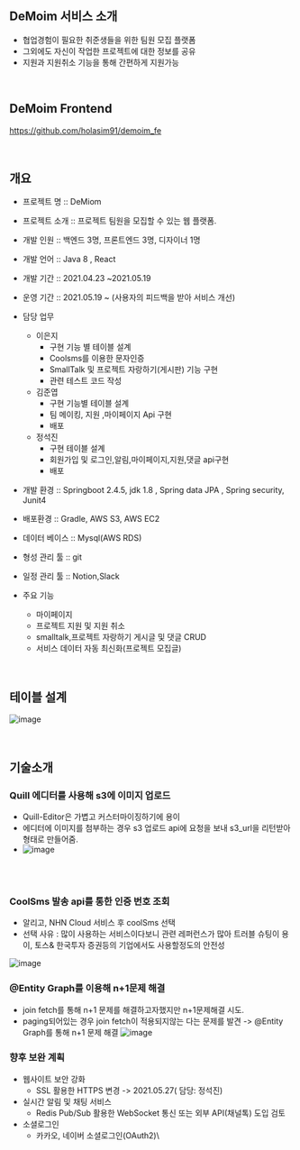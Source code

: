 <br>
<br>

## DeMoim 서비스 소개

- 협업경험이 필요한 취준생들을 위한 팀원 모집 플랫폼
- 그외에도 자신이 작업한 프로젝트에 대한 정보를 공유
- 지원과 지원취소 기능을 통해 간편하게 지원가능

<br>

## DeMoim Frontend 
https://github.com/holasim91/demoim_fe

<br>

## 개요

- 프로젝트 명 :: DeMiom

- 프로젝트 소개 :: 프로젝트 팀원을 모집할 수 있는 웹 플랫폼.

- 개발 인원 :: 백엔드 3명, 프론트엔드 3명, 디자이너 1명

- 개발 언어 ::  Java 8 , React

- 개발 기간 :: 2021.04.23 ~2021.05.19

- 운영 기간 :: 2021.05.19 ~ (사용자의 피드백을 받아 서비스 개선)

- 담당 업무  
  * 이은지
    + 구현 기능 별 테이블 설계
    +  Coolsms를 이용한 문자인증 
    +  SmallTalk 및 프로젝트 자랑하기(게시판) 기능 구현
    +  관련 테스트 코드 작성 
  * 김준엽
    + 구현 기능별 테이블 설계
    + 팀 메이킹, 지원 ,마이페이지 Api 구현
    + 배포
  * 정석진
    + 구현  테이블 설계
    + 회원가입 및 로그인,알림,마이페이지,지원,댓글 api구현
    + 배포

- 개발 환경 :: Springboot 2.4.5, jdk 1.8 , Spring data JPA , Spring security, Junit4

- 배포환경 :: Gradle, AWS S3, AWS EC2

- 데이터 베이스 :: Mysql(AWS RDS)

- 형성 관리 툴 :: git

- 일정 관리 툴 :: Notion,Slack

- 주요 기능 
  * 마이페이지 
  * 프로젝트 지원 및 지원 취소
  * smalltalk,프로젝트 자랑하기 게시글 및 댓글 CRUD
  * 서비스 데이터 자동 최신화(프로젝트 모집글)

<br>

## 테이블 설계 

![image](https://user-images.githubusercontent.com/78028746/119464301-8da69b80-bd7d-11eb-9f0e-b94edf8f95c2.png)


<br>

## 기술소개

### Quill 에디터를 사용해 s3에 이미지 업로드 

* Quill-Editor은 가볍고 커스터마이징하기에 용이
* 에디터에 이미지를 첨부하는 경우 s3 업로드 api에 요청을 보내 s3_url을 리턴받아 <mg src=""/>형태로 만들어줌.
* ![image](https://user-images.githubusercontent.com/78028746/119853471-31917200-bf4b-11eb-9536-e670e32a1cb1.png)

<br>
<br>

### CoolSms 발송 api를 통한 인증 번호 조회
* 알리고, NHN Cloud 서비스 후 coolSms 선택 
* 선택 사유 : 많이 사용하는 서비스이다보니 관련 레퍼런스가 많아 트러블 슈팅이 용이, 토스& 한국투자 증권등의 기업에서도 사용할정도의 안전성
  
![image](https://user-images.githubusercontent.com/78028746/120095121-14cd8800-c15f-11eb-8e3b-f8c71a55099f.png)

### @Entity Graph를 이용해 n+1문제 해결
* join fetch를 통해 n+1 문제를 해결하고자했지만 n+1문제해결 시도.
* paging되어있는 경우 join fetch이 적용되지않는 다는 문제를 발견 -> @Entity Graph를 통해 n+1 문제 해결
![image](https://user-images.githubusercontent.com/78028746/120094693-e5b61700-c15c-11eb-8e3e-3ba2ec694117.png)

### 향후 보완 계획

* 웹사이트 보안 강화
  * SSL 활용한 HTTPS 변경 -> 2021.05.27( 담당: 정석진)
* 실시간 알림 및 채팅 서비스
  * Redis Pub/Sub 활용한 WebSocket 통신 또는 외부 API(채널톡) 도입 검토
* 소셜로그인
  * 카카오, 네이버 소셜로그인(OAuth2)\
